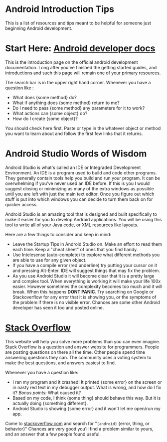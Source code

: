 # Android Introduction Tips
This is a list of resources and tips meant to be helpful for someone just beginning Android development.

# Start Here: [Android developer docs](http://developer.android.com/develop/index.html)

This is the introduction page on the official android development documentation. Long after you've finished the getting started guides, and introductions and such this page will remain one of your primary resources.

The search bar is in the upper right hand corner. Whenever you have a question like : 

- What does {some method} do? 
- What if anything does {some method} return to me? 
- Do I need to pass {some method} any parameters for it to work?
- What actions can {some object} do? 
- How do I create {some object}?

You should check here first. Paste or type in the whatever object or method you want to learn about and follow the first few links that it returns.

# Android Studio Words of Wisdom
Android Studio is what's called an IDE or Integraded Development Environment. An IDE is a program used to build and code other programs. They generally contain tools help you build and run your program. It can be overwhelming if you've never used an IDE before. If this is you I would suggest closing or minimizing as many of the extra windows as possible until you are left with just the main text editor. Once you figure out which stuff is put into which windows you can decide to turn them back on for quicker access.

Android Studio is an amazing tool that is designed and built specifically to make it easier for you to develop Android applications. You will be using this tool to write all of your Java code, or XML resources like layouts. 

Here are a few things to consider and keep in mind:
- Leave the Startup Tips in Android Studio on. Make an effort to read them each time. Keep a "cheat sheet" of ones that you find handy.
- Use Intelesense (auto-complete) to explore what different methods you are able to use for any given object.
- If you have a compile error (red underline) try putting your cursor on it and pressing Alt-Enter. IDE will suggest things that may fix the problem.
- As you use Android Studio it will become clear that it is a pretty large and complex tool. When everything is working it will make your life 100x easier. However sometimes the complexity becomes too much and it will break. When this happens **DONT PANIC**. Try searching on Google or Stackoverflow for any error that it is showing you, or the symptoms of the problem if there is no visible error. Chances are some other Android developer has seen it too and posted online.


# [Stack Overflow](http://stackoverflow.com)

This website will help you solve more problems than you can even imagine. Stack Overflow is a question and answer website for programmers. People are posting questions on there all the time. Other people spend time answering questions they can. The community uses a voting system to make the best questions, and answers easiest to find.

Whenever you have a question like: 

- I ran my program and it crashed! It printed {some error} on the screen or in nasty red text in my debugger output. What is wrong, and how do I fix it? *Bonus points:* What caused it?
- Based on my code, I think {some thing} should behave this way. But it is actually doing {something different}.
- Android Studio is showing {some error} and it won't let me open/run my app.

Come to [stackoverflow.com](http://stackoverflow.com) and search for "`[android]` {error, thing, or behavior}" Chances are very good you'll find a problem similar to yours, and an answer that a few people found useful.


